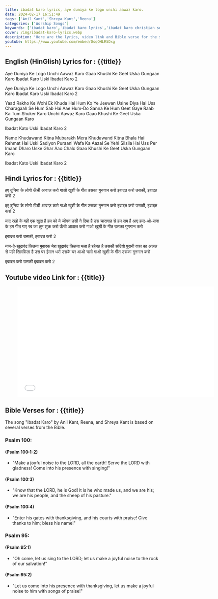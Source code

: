 ```yaml
---
title: ibadat karo lyrics, aye duniya ke logo unchi aawaz karo.
date: 2024-02-17 16:51:49
tags: ['Anil Kant','Shreya Kant','Reena']
categories: ['Worship Songs']
keywords: ['ibadat karo','ibadat karo lyrics','ibadat karo christian song lyrics']
cover: /img/ibadat-karo-lyrics.webp
description: 'Here are the lyrics, video link and Bible verse for the song "Ibadat Karo" by Anil Kant, Reena, and Shreya Kant. The song is based on several verses from the Bible.'
youtube: https://www.youtube.com/embed/DsqOHLR5Dxg
---
```

## English (HinGlish) Lyrics for : {{title}}

Aye Duniya Ke Logo
Unchi Aawaz Karo
Gaao Khushi Ke Geet
Uska Gungaan Karo
Ibadat Karo Uski Ibadat Karo  2

Aye Duniya Ke Logo
Unchi Aawaz Karo
Gaao Khushi Ke Geet
Uska Gungaan Karo
Ibadat Karo Uski Ibadat Karo  2
 
Yaad Rakho Ke Wohi Ek Khuda Hai
Hum Ko Ye Jeewan Usine Diya Hai
Uss Charagaah Se Hum Sab Hai Aae
Hum-Do Sanna Ke Hum Geet Gaye
Raab Ka Tum Shuker Karo
Unchi Aawaz Karo
Gaao Khushi Ke Geet
Uska Gungaan Karo
 
Ibadat Kato Uski Ibadat Karo  2
 
Name Khudawand Kitna Mubarakh
Mera Khudawand Kitna Bhala Hai
Rehmat Hai Uski Sadiyon Puraani
Wafa Ka Aazal Se Yehi Silsila Hai
Uss Per Imaan Dharo
Uske Ghar Aao Chalo Gaao Khushi
Ke Geet Uska Gungaan Karo
 
Ibadat Kato Uski Ibadat Karo 2

## Hindi Lyrics for : {{title}}

हए दुनिया के लोगो
ऊँची आवाज़ करो 
गाओ खुशी के गीत 
उसका गुनगान करो 
इबादत करो उसकी, इबादत करो 2

हए दुनिया के लोगो
ऊँची आवाज़ करो 
गाओ खुशी के गीत 
उसका गुनगान करो
इबादत करो उसकी, इबादत करो 2

याद रखो के वही एक खुदा है 
हम को ये जीवन उसी ने दिया है 
उस चारागाह से हम सब है आए 
हम्द-ओ-सना के हम गीत गाए 
रब का तुम शुक्र करो 
ऊँची आवाज़ करो 
गाओ खुशी के गीत 
उसका गुणगान करो  

इबादत करो उसकी, इबादत करो 2

नाम-ऐ-खुदावंद कितना मुबारक 
मेरा खुदावंद कितना भला है 
रहेमत है उसकी सदियो पुरानी 
वफा का अज़ल से यही सिलसिला है 
उस पर ईमान धरो 
उसके घर आओ चलो 
गाओ खुशी के गीत 
उसका गुनगान करो 

इबादत करो उसकी इबादत करो 2

## Youtube video Link for : {{title}}
<figure class="image is-16by9">
<iframe class="has-ratio" width="640" height="360"
src={{youtube}}
frameborder="0" allow="accelerometer; autoplay; clipboard-write; encrypted-media; gyroscope; picture-in-picture" allowfullscreen></iframe>
</figure>

## Bible Verses for : {{title}}
The song "Ibadat Karo" by Anil Kant, Reena, and Shreya Kant is based on several verses from the Bible.

### Psalm 100:

#### (Psalm 100:1-2)
  - "Make a joyful noise to the LORD, all the earth! Serve the LORD with gladness! Come into his presence with singing!" 
#### (Psalm 100:3)
  - "Know that the LORD, he is God! It is he who made us, and we are his; we are his people, and the sheep of his pasture." 
#### (Psalm 100:4) 
  - "Enter his gates with thanksgiving, and his courts with praise! Give thanks to him; bless his name!" 

### Psalm 95:
#### (Psalm 95:1)
  - "Oh come, let us sing to the LORD; let us make a joyful noise to the rock of our salvation!" 
#### (Psalm 95:2)
  - "Let us come into his presence with thanksgiving, let us make a joyful noise to him with songs of praise!"